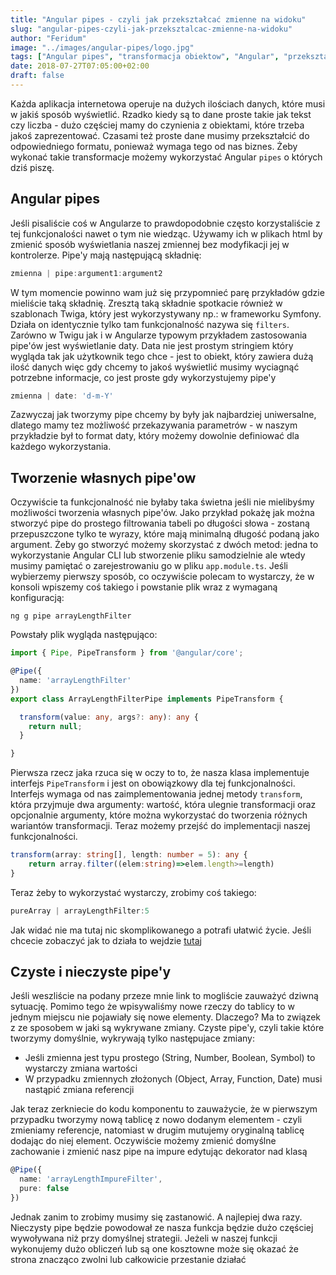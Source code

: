 ```yaml
---
title: "Angular pipes - czyli jak przekształcać zmienne na widoku"
slug: "angular-pipes-czyli-jak-przeksztalcac-zmienne-na-widoku"
author: "Feridum"
image: "../images/angular-pipes/logo.jpg"
tags: ["Angular pipes", "transformacja obiektow", "Angular", "przeksztalcanie zmiennych"]
date: 2018-07-27T07:05:00+02:00
draft: false
---
```


Każda aplikacja internetowa operuje na dużych ilościach danych, które musi w jakiś sposób wyświetlić. Rzadko kiedy są to dane proste takie jak tekst czy liczba - dużo częściej mamy do czynienia z obiektami, które trzeba jakoś zaprezentować. Czasami też proste dane musimy przekształcić do odpowiedniego formatu, ponieważ wymaga tego od nas biznes. Żeby wykonać takie transformacje możemy wykorzystać Angular `pipes` o których dziś piszę.

<!--more-->

## Angular pipes

Jeśli pisaliście coś  w Angularze to  prawdopodobnie często korzystaliście z tej funkcjonalości nawet o tym nie wiedząc. Używamy ich w plikach html by zmienić sposób wyświetlania naszej zmiennej bez modyfikacji jej w kontrolerze. Pipe'y mają następującą składnię: 

```ts
zmienna | pipe:argument1:argument2
```

W tym momencie powinno wam już się przypomnieć parę przykładów gdzie mieliście taką składnię. Zresztą taką składnie spotkacie również w szablonach Twiga, który jest wykorzystywany np.: w frameworku Symfony. Działa on identycznie tylko tam funkcjonalność nazywa się `filters`. Zarówno w Twigu jak i w Angularze typowym przykładem zastosowania pipe'ów jest wyświetlanie daty.  Data nie jest prostym stringiem który wygląda tak jak użytkownik tego chce - jest to obiekt, który zawiera dużą ilość danych więc gdy chcemy to jakoś wyświetlić musimy wyciagnąć potrzebne informacje, co jest proste gdy wykorzystujemy pipe'y

```ts
zmienna | date: 'd-m-Y'
```

Zazwyczaj jak tworzymy pipe chcemy by były jak najbardziej uniwersalne, dlatego mamy tez możliwość przekazywania parametrów - w naszym przykładzie był to format daty, który możemy dowolnie definiować dla każdego wykorzystania.

## Tworzenie własnych pipe'ow

Oczywiście ta funkcjonalność nie byłaby taka świetna jeśli nie mielibyśmy możliwości tworzenia własnych pipe'ów. Jako przykład pokażę jak można stworzyć pipe do prostego filtrowania tabeli po długości słowa - zostaną przepuszczone tylko te wyrazy, które mają minimalną długość podaną jako argument. Żeby go stworzyć możemy skorzystać z dwóch metod: jedna to wykorzystanie Angular CLI lub stworzenie pliku samodzielnie ale wtedy musimy pamiętać o zarejestrowaniu go w pliku `app.module.ts`. Jeśli wybierzemy pierwszy sposób, co oczywiście polecam to wystarczy, że w konsoli wpiszemy coś takiego i powstanie plik wraz z wymaganą konfiguracją:

```console
ng g pipe arrayLengthFilter
```

Powstały plik wygląda następująco: 

```ts
import { Pipe, PipeTransform } from '@angular/core';

@Pipe({
  name: 'arrayLengthFilter'
})
export class ArrayLengthFilterPipe implements PipeTransform {

  transform(value: any, args?: any): any {
    return null;
  }

}
```

Pierwsza rzecz jaka rzuca się w oczy to to, że nasza klasa implementuje interfejs `PipeTransform` i jest on obowiązkowy dla tej funkcjonalności. Interfejs wymaga od nas zaimplementowania jednej metody `transform`, która przyjmuje dwa argumenty: wartość, która ulegnie transformacji oraz opcjonalnie argumenty, które można wykorzystać do tworzenia różnych wariantów transformacji. Teraz możemy przejść do implementacji naszej funkcjonalności. 

```ts
transform(array: string[], length: number = 5): any {
    return array.filter((elem:string)=>elem.length>=length)
}
```

Teraz żeby to wykorzystać wystarczy, zrobimy coś takiego: 

```ts
pureArray | arrayLengthFilter:5
```


Jak widać nie ma tutaj nic skomplikowanego a potrafi ułatwić życie. Jeśli chcecie zobaczyć jak to działa to wejdzie [tutaj](https://stackblitz.com/edit/fsgeek-angular-pipes) 

## Czyste i nieczyste pipe'y

Jeśli weszliście na podany przeze mnie link to mogliście zauważyć dziwną sytuację. Pomimo tego że wpisywaliśmy nowe rzeczy do tablicy to w jednym miejscu nie pojawiały się nowe elementy. Dlaczego? Ma to związek z ze sposobem w jaki są wykrywane zmiany.  Czyste pipe'y, czyli takie które tworzymy domyślnie, wykrywają tylko następujace zmiany:

- Jeśli zmienna jest typu prostego (String, Number, Boolean, Symbol) to wystarczy zmiana wartości 
- W przypadku zmiennych złożonych (Object, Array, Function, Date) musi nastąpić zmiana referencji

Jak teraz zerkniecie do kodu komponentu to zauważycie, że w pierwszym przypadku tworzymy nową tablicę z nowo dodanym elementem - czyli zmieniamy referencje,  natomiast w drugim mutujemy oryginalną tablicę dodając do niej element. Oczywiście możemy zmienić domyślne zachowanie i zmienić nasz pipe na impure edytując dekorator nad klasą

```ts
@Pipe({
  name: 'arrayLengthImpureFilter',
  pure: false
})
```

Jednak zanim to zrobimy musimy się zastanowić. A najlepiej dwa razy. Nieczysty pipe będzie powodował ze nasza funkcja będzie dużo częściej wywoływana niż przy domyślnej strategii. Jeżeli w naszej funkcji wykonujemy dużo obliczeń lub są one kosztowne może się okazać że strona znacząco zwolni lub całkowicie przestanie działać

